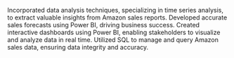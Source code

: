 Incorporated data analysis techniques, specializing in time series analysis, to extract valuable insights from Amazon sales reports.
Developed accurate sales forecasts using Power BI, driving business success.
Created interactive dashboards using Power BI, enabling stakeholders to visualize and analyze data in real time.
Utilized SQL to manage and query Amazon sales data, ensuring data integrity and accuracy.
